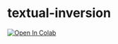 # textual-inversion

[![Open In Colab](https://colab.research.google.com/assets/colab-badge.svg)](https://colab.research.google.com/github/lexiconium/textual-inversion/blob/main/conceptualizer.ipynb)
